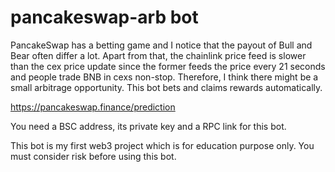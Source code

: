 # pancakeswap-arb bot

PancakeSwap has a betting game and I notice that the payout of Bull and Bear often differ a lot. Apart from that, the chainlink price feed is slower than the cex price update since the former feeds the price every 21 seconds and people trade BNB in cexs non-stop. Therefore, I think there might be a small arbitrage opportunity. This bot bets and claims rewards automatically. 

https://pancakeswap.finance/prediction

You need a BSC address, its private key and a RPC link for this bot.

This bot is my first web3 project which is for education purpose only. You must consider risk before using this bot.
